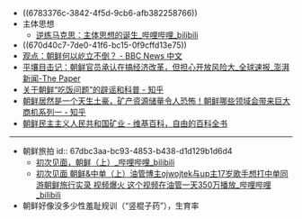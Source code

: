 - ((6783376c-3842-4f5d-9cb6-afb382258766))
- 主体思想
	- [逆练马克思：主体思想的诞生_哔哩哔哩_bilibili](https://www.bilibili.com/video/BV1QW4y1A7mG)
- ((670d40c7-7de0-41f6-bc15-0f9cffd13e75))
- [观点：朝鲜何以屹立不倒？ - BBC News 中文](https://www.bbc.com/zhongwen/simp/world/2015/10/151016_why_nkorea_stand_firmly)
- [平壤目击记：朝鲜官员承认在搞经济改革，但担心开放风险大_全球速报_澎湃新闻-The Paper](https://www.thepaper.cn/newsDetail_forward_1385983)
- [关于朝鲜“吃饭问题”的辟谣和科普 - 知乎](https://zhuanlan.zhihu.com/p/405006354)
- [朝鲜居然是一个天生土豪，矿产资源储量令人恐怖！朝鲜哪些领域会带来巨大商机系列一 - 知乎](https://zhuanlan.zhihu.com/p/66597697)
- [朝鲜民主主义人民共和国矿业 - 维基百科，自由的百科全书](https://zh.wikipedia.org/wiki/%E6%9C%9D%E9%AE%AE%E6%B0%91%E4%B8%BB%E4%B8%BB%E7%BE%A9%E4%BA%BA%E6%B0%91%E5%85%B1%E5%92%8C%E5%9C%8B%E7%A4%A6%E6%A5%AD)
- ---
- 朝鲜旅拍
  id:: 67dbc3aa-bc93-4853-b438-d1d129b1d6d4
	- [初次见面，朝鲜（上）_哔哩哔哩_bilibili](https://www.bilibili.com/video/BV115QUYEEbY)
	- [初次见面 朝鲜&中单（上）油管博主ojwojtek与up主17岁歌手想打中单同游朝鲜旅行实录 视频爆火 这个视频在油管一天350万播放_哔哩哔哩_bilibili](https://www.bilibili.com/video/BV1a3QaYjEYw/)
- 朝鲜好像没多少性羞耻规训（“竖棍子药”），生育率